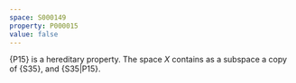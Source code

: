 ```yaml
---
space: S000149
property: P000015
value: false
---
```


{P15} is a hereditary property.
The space $X$ contains as a subspace a copy of {S35},
and {S35|P15}.

